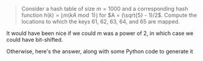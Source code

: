 > Consider a hash table of size $m = 1000$ and a corresponding hash function
> $h(k) = \lfloor m (kA \bmod 1) \rfloor$ for $A = (\sqrt{5} - 1)/2$. Compute
> the locations to which the keys 61, 62, 63, 64, and 65 are mapped.

It would have been nice if we could $m$ was a power of 2, in which case we could
have bit-shifted.

Otherwise, here's the answer, along with some Python code to generate it
